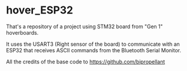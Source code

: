 # hover_ESP32
That's a repository of a project using STM32 board from "Gen 1" hoverboards.

It uses the USART3 (Right sensor of the board) to communicate with an ESP32 that receives ASCII commands from the Bluetooth Serial Monitor.

All the credits of the base code to https://github.com/bipropellant
